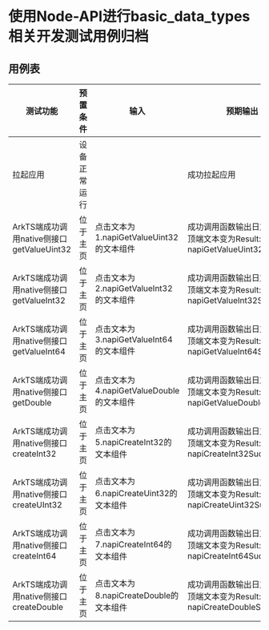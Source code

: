 #  使用Node-API进行basic_data_types相关开发测试用例归档

## 用例表

| 测试功能                                  | 预置条件     | 输入                                     | 预期输出                                                     | 测试结果 |
| ----------------------------------------- | ------------ | ---------------------------------------- | ------------------------------------------------------------ | -------- |
| 拉起应用                                  | 设备正常运行 |                                          | 成功拉起应用                                                 | Pass     |
| ArkTS端成功调用native侧接口getValueUint32 | 位于主页     | 点击文本为1.napiGetValueUint32的文本组件 | 成功调用函数输出日志，页面顶端文本变为Result: napiGetValueUint32Success | Pass     |
| ArkTS端成功调用native侧接口getValueInt32  | 位于主页     | 点击文本为2.napiGetValueInt32的文本组件  | 成功调用函数输出日志，页面顶端文本变为Result: napiGetValueInt32Success | Pass     |
| ArkTS端成功调用native侧接口getValueInt64  | 位于主页     | 点击文本为3.napiGetValueInt64的文本组件  | 成功调用函数输出日志，页面顶端文本变为Result: napiGetValueInt64Success | Pass     |
| ArkTS端成功调用native侧接口getDouble      | 位于主页     | 点击文本为4.napiGetValueDouble的文本组件 | 成功调用函数输出日志，页面顶端文本变为Result: napiGetValueDoubleSuccess | Pass     |
| ArkTS端成功调用native侧接口createInt32    | 位于主页     | 点击文本为5.napiCreateInt32的文本组件    | 成功调用函数输出日志，页面顶端文本变为Result: napiCreateInt32Success | Pass     |
| ArkTS端成功调用native侧接口createUInt32   | 位于主页     | 点击文本为6.napiCreateUint32的文本组件   | 成功调用函数输出日志，页面顶端文本变为Result: napiCreateUint32Success | Pass     |
| ArkTS端成功调用native侧接口createInt64    | 位于主页     | 点击文本为7.napiCreateInt64的文本组件    | 成功调用函数输出日志，页面顶端文本变为Result: napiCreateInt64Success | Pass     |
| ArkTS端成功调用native侧接口createDouble   | 位于主页     | 点击文本为8.napiCreateDouble的文本组件   | 成功调用函数输出日志，页面顶端文本变为Result: napiCreateDoubleSuccess | Pass     |